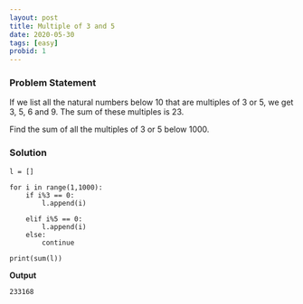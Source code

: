 ```yaml
---
layout: post
title: Multiple of 3 and 5
date: 2020-05-30
tags: [easy]
probid: 1
---
```


### Problem Statement 

If we list all the natural numbers below 10 that are multiples of 3 or 5, we get 3, 5, 6 and 9. The sum of these multiples is 23.

Find the sum of all the multiples of 3 or 5 below 1000.

### Solution 

```
l = []

for i in range(1,1000):
    if i%3 == 0:
        l.append(i)

    elif i%5 == 0:
        l.append(i)
    else:
        continue

print(sum(l))
```

**Output** 

```
233168
```
